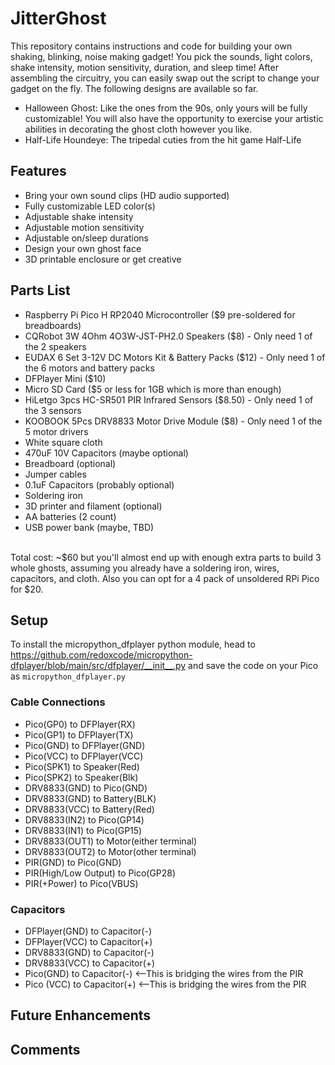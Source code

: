 # JitterGhost
This repository contains instructions and code for building your own shaking, blinking, noise making gadget! You pick the sounds, light colors, shake intensity, motion sensitivity, duration, and sleep time! After assembling the circuitry, you can easily swap out the script to change your gadget on the fly. The following designs are available so far.
- Halloween Ghost: Like the ones from the 90s, only yours will be fully customizable! You will also have the opportunity to exercise your artistic abilities in decorating the ghost cloth however you like.
- Half-Life Houndeye: The tripedal cuties from the hit game Half-Life

## Features
- Bring your own sound clips (HD audio supported)
- Fully customizable LED color(s)
- Adjustable shake intensity
- Adjustable motion sensitivity
- Adjustable on/sleep durations
- Design your own ghost face
- 3D printable enclosure or get creative

## Parts List
- Raspberry Pi Pico H RP2040 Microcontroller ($9 pre-soldered for breadboards)
- CQRobot 3W 4Ohm 4O3W-JST-PH2.0 Speakers ($8) - Only need 1 of the 2 speakers
- EUDAX 6 Set 3-12V DC Motors Kit & Battery Packs ($12) - Only need 1 of the 6 motors and battery packs
- DFPlayer Mini ($10)
- Micro SD Card ($5 or less for 1GB which is more than enough)
- HiLetgo 3pcs HC-SR501 PIR Infrared Sensors ($8.50) - Only need 1 of the 3 sensors
- KOOBOOK 5Pcs DRV8833 Motor Drive Module ($8) - Only need 1 of the 5 motor drivers
- White square cloth
- 470uF 10V Capacitors (maybe optional)
- Breadboard (optional)
- Jumper cables
- 0.1uF Capacitors (probably optional)
- Soldering iron
- 3D printer and filament (optional)
- AA batteries (2 count)
- USB power bank (maybe, TBD)
<br>
Total cost: ~$60 but you'll almost end up with enough extra parts to build 3 whole ghosts, assuming you already have a soldering iron, wires, capacitors, and cloth. Also you can opt for a 4 pack of unsoldered RPi Pico for $20.

## Setup
To install the micropython_dfplayer python module, head to https://github.com/redoxcode/micropython-dfplayer/blob/main/src/dfplayer/__init__.py and save the code on your Pico as `micropython_dfplayer.py`<br>

### Cable Connections
 - Pico(GP0) to DFPlayer(RX)
 - Pico(GP1) to DFPlayer(TX)
 - Pico(GND) to DFPlayer(GND)
 - Pico(VCC) to DFPlayer(VCC)
 - Pico(SPK1) to Speaker(Red)
 - Pico(SPK2) to Speaker(Blk)
 - DRV8833(GND) to Pico(GND)
 - DRV8833(GND) to Battery(BLK)
 - DRV8833(VCC) to Battery(Red)
 - DRV8833(IN2) to Pico(GP14)
 - DRV8833(IN1) to Pico(GP15)
 - DRV8833(OUT1) to Motor(either terminal)
 - DRV8833(OUT2) to Motor(other terminal)
 - PIR(GND) to Pico(GND)
 - PIR(High/Low Output) to Pico(GP28)
 - PIR(+Power) to Pico(VBUS)

 ### Capacitors
- DFPlayer(GND) to Capacitor(-)
- DFPlayer(VCC) to Capacitor(+)
- DRV8833(GND) to Capacitor(-)
- DRV8833(VCC) to Capacitor(+)
- Pico(GND) to Capacitor(-) <--This is bridging the wires from the PIR
- Pico (VCC) to Capacitor(+) <--This is bridging the wires from the PIR

## Future Enhancements


## Comments
